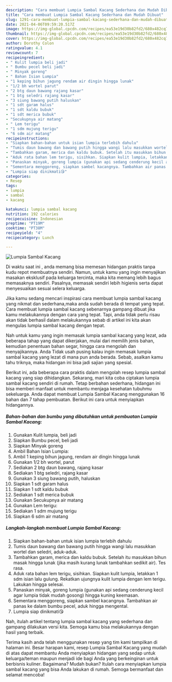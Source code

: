 ```yaml
---
description: "Cara membuat Lumpia Sambal Kacang Sederhana dan Mudah Dibuat"
title: "Cara membuat Lumpia Sambal Kacang Sederhana dan Mudah Dibuat"
slug: 1291-cara-membuat-lumpia-sambal-kacang-sederhana-dan-mudah-dibuat
date: 2021-04-06T09:59:20.517Z
image: https://img-global.cpcdn.com/recipes/ea53e19d30b82fd2/680x482cq70/lumpia-sambal-kacang-foto-resep-utama.jpg
thumbnail: https://img-global.cpcdn.com/recipes/ea53e19d30b82fd2/680x482cq70/lumpia-sambal-kacang-foto-resep-utama.jpg
cover: https://img-global.cpcdn.com/recipes/ea53e19d30b82fd2/680x482cq70/lumpia-sambal-kacang-foto-resep-utama.jpg
author: Dorothy Colon
ratingvalue: 4.1
reviewcount: 7
recipeingredient:
- " Kulit lumpia beli jadi"
- " Bumbu pecel beli jadi"
- " Minyak goreng"
- " Bahan Isian Lumpia"
- "1 keping bihun jagung rendam air dingin hingga lunak"
- "1/2 bh wortel parut"
- "2 btg daun bawang rajang kasar"
- "1 btg seledri rajang kasar"
- "3 siung bawang putih haluskan"
- "1 sdt garam halus"
- "1 sdt kaldu bubuk"
- "1 sdt merica bubuk"
- "Secukupnya air matang"
- " Lem terigu"
- "1 sdm mujung terigu"
- "6 sdm air matang"
recipeinstructions:
- "Siapkan bahan-bahan untuk isian lumpia terlebih dahulu"
- "Tumis daun bawang dan bawang putih hingga wangi lalu masukkan wortel dan seledri, aduk-aduk."
- "Tambahkan garam, merica dan kaldu bubuk. Setelah itu masukkan bihun masak hingga lunak (jika masih kurang lunak tambahkan sedikit air). Tes rasa."
- "Aduk rata bahan lem terigu, sisihkan. Siapkan kulit lumpia, letakkan 1 sdm isian lalu gulung. Rekatkan ujungnya kulit lumpia dengan lem terigu. Lakukan hingga selesai."
- "Panaskan minyak, goreng lumpia (gunakan api sedang cenderung kecil agar lumpia tidak mudah gosong) hingga kuning keemasan."
- "Sementara menggoreng, siapkan sambel kacangnya. Tambahkan air panas ke dalam bumbu pecel, aduk hingga mengental."
- "Lumpia siap dinikmati😘"
categories:
- Resep
tags:
- lumpia
- sambal
- kacang

katakunci: lumpia sambal kacang 
nutrition: 192 calories
recipecuisine: Indonesian
preptime: "PT19M"
cooktime: "PT38M"
recipeyield: "4"
recipecategory: Lunch

---
```



![Lumpia Sambal Kacang](https://img-global.cpcdn.com/recipes/ea53e19d30b82fd2/680x482cq70/lumpia-sambal-kacang-foto-resep-utama.jpg)

Di waktu  saat ini , anda memang bisa memesan hidangan praktis tanpa kudu repot membuatnya sendiri. Namun, untuk kamu yang ingin menyajikan masakan eksklusif pada keluarga tercinta, maka kita memang lebih bagus memasaknya sendiri. Pasalnya, memasak sendiri lebih higienis serta dapat menyesuaikan sesuai selera keluarga.

Jika kamu sedang mencari inspirasi cara membuat lumpia sambal kacang yang nikmat dan sederhana,maka anda sudah berada di tempat yang tepat. Cara membuat lumpia sambal kacang  sebenarnya gampang dibuat jika kamu melakukannya dengan cara yang tepat. Tapi, anda tidak perlu risau akan tidak berhasil dalam melakukannya 
sebab di artikel ini kita akan mengulas lumpia sambal kacang dengan tepat.  



Nah untuk kamu yang ingin memasak lumpia sambal kacang yang lezat, ada beberapa tahap yang dapat dikerjakan, mulai dari memilih jenis bahan, kemudian penentuan bahan segar, hingga cara mengolah dan menyajikannya. Anda Tidak usah pusing kalau ingin memasak lumpia sambal kacang yang lezat di mana pun anda berada. Sebab, asalkan kamu  tahu triknya, maka hidangan ini bisa jadi sajian yang spesial.

Berikut ini, ada beberapa cara praktis  dalam mengolah resep lumpia sambal kacang yang siap dihidangkan. Sekarang, mari kita coba ciptakan lumpia sambal kacang sendiri di rumah. Tetap berbahan sederhana, hidangan ini bisa memberi manfaat untuk membantu menjaga kesehatan tubuhmu sekeluarga. Anda dapat membuat Lumpia Sambal Kacang menggunakan 16 bahan dan 7 tahap pembuatan. Berikut ini cara untuk menyiapkan hidangannya.

<!--inarticleads1-->

##### Bahan-bahan dan bumbu yang dibutuhkan untuk pembuatan Lumpia Sambal Kacang:

1. Gunakan  Kulit lumpia, beli jadi
1. Siapkan  Bumbu pecel, beli jadi
1. Siapkan  Minyak goreng
1. Ambil  Bahan Isian Lumpia:
1. Ambil 1 keping bihun jagung, rendam air dingin hingga lunak
1. Gunakan 1/2 bh wortel, parut
1. Sediakan 2 btg daun bawang, rajang kasar
1. Sediakan 1 btg seledri, rajang kasar
1. Gunakan 3 siung bawang putih, haluskan
1. Siapkan 1 sdt garam halus
1. Siapkan 1 sdt kaldu bubuk
1. Sediakan 1 sdt merica bubuk
1. Gunakan Secukupnya air matang
1. Gunakan  Lem terigu:
1. Sediakan 1 sdm mujung terigu
1. Siapkan 6 sdm air matang




<!--inarticleads2-->

##### Langkah-langkah membuat Lumpia Sambal Kacang:

1. Siapkan bahan-bahan untuk isian lumpia terlebih dahulu
1. Tumis daun bawang dan bawang putih hingga wangi lalu masukkan wortel dan seledri, aduk-aduk.
1. Tambahkan garam, merica dan kaldu bubuk. Setelah itu masukkan bihun masak hingga lunak (jika masih kurang lunak tambahkan sedikit air). Tes rasa.
1. Aduk rata bahan lem terigu, sisihkan. Siapkan kulit lumpia, letakkan 1 sdm isian lalu gulung. Rekatkan ujungnya kulit lumpia dengan lem terigu. Lakukan hingga selesai.
1. Panaskan minyak, goreng lumpia (gunakan api sedang cenderung kecil agar lumpia tidak mudah gosong) hingga kuning keemasan.
1. Sementara menggoreng, siapkan sambel kacangnya. Tambahkan air panas ke dalam bumbu pecel, aduk hingga mengental.
1. Lumpia siap dinikmati😘




Nah, itulah artikel tentang  lumpia sambal kacang  yang sederhana dan gampang dilakukan versi kita. Semoga kamu bisa melakukannya dengan hasil yang terbaik. 

Terima kasih anda telah menggunakan resep yang tim kami tampilkan di halaman ini. Besar harapan kami, resep  Lumpia Sambal Kacang yang mudah di atas dapat membantu Anda menyiapkan hidangan yang sedap untuk keluarga/teman maupun menjadi ide bagi Anda yang berkeinginan untuk berbisnis kuliner. Bagaimana? Mudah bukan? Itulah cara menyiapkan lumpia sambal kacang yang bisa Anda lakukan di rumah. Semoga bermanfaat dan selamat mencoba!


